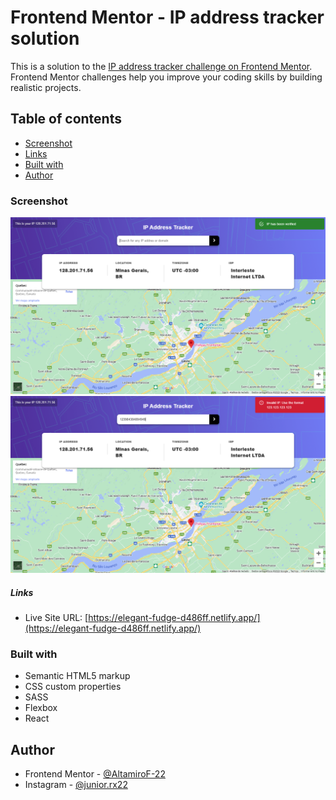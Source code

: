 # Frontend Mentor - IP address tracker solution

This is a solution to the [IP address tracker challenge on Frontend Mentor](https://www.frontendmentor.io/challenges/ip-address-tracker-I8-0yYAH0). Frontend Mentor challenges help you improve your coding skills by building realistic projects.

## Table of contents

- [Screenshot](#screenshot)
- [Links](#links)
- [Built with](#built-with)
- [Author](#author)

### Screenshot

![success](./screenshots/image.png)
![error](./screenshots/image2.png)

##### Links

- Live Site URL: [https://elegant-fudge-d486ff.netlify.app/](https://elegant-fudge-d486ff.netlify.app/)

### Built with

- Semantic HTML5 markup
- CSS custom properties
- SASS
- Flexbox
- React

## Author

- Frontend Mentor - [@AltamiroF-22](https://www.frontendmentor.io/profile/AltamiroF-22)
- Instagram - [@junior.rx22](https://www.instagram.com/junior.rx22/)
